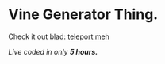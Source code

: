 # Vine Generator Thing.

Check it out blad: [teleport meh](https://ollybritton.github.io/Jacob/)

*Live coded in only __5 hours.__*
